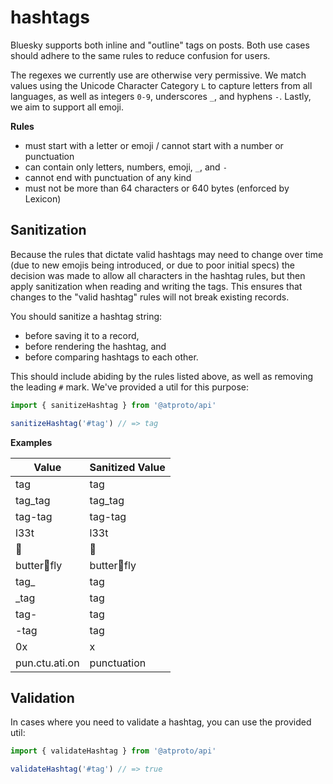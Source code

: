 # hashtags

Bluesky supports both inline and "outline" tags on posts. Both use cases should
adhere to the same rules to reduce confusion for users.

The regexes we currently use are otherwise very permissive. We match values using the
Unicode Character Category `L` to capture letters from all languages, as well as
integers `0-9`, underscores `_`, and hyphens `-`. Lastly, we aim to support all
emoji.

**Rules**

- must start with a letter or emoji / cannot start with a number or punctuation
- can contain only letters, numbers, emoji, `_`, and `-`
- cannot end with punctuation of any kind
- must not be more than 64 characters or 640 bytes (enforced by Lexicon)

## Sanitization

Because the rules that dictate valid hashtags may need to change over time (due
to new emojis being introduced, or due to poor initial specs) the decision was
made to allow all characters in the hashtag rules, but then apply sanitization
when reading and writing the tags. This ensures that changes to the "valid hashtag"
rules will not break existing records.

You should sanitize a hashtag string:

- before saving it to a record,
- before rendering the hashtag, and
- before comparing hashtags to each other.

This should include abiding by the rules listed above, as well as removing the
leading `#` mark. We've provided a util for this purpose:

```typescript
import { sanitizeHashtag } from '@atproto/api'

sanitizeHashtag('#tag') // => tag
```

**Examples**

| Value          | Sanitized Value |
| -------------- | --------------- |
| tag            | tag             |
| tag_tag        | tag_tag         |
| tag-tag        | tag-tag         |
| l33t           | l33t            |
| 🦋             | 🦋              |
| butter🦋fly    | butter🦋fly     |
| tag\_          | tag             |
| \_tag          | tag             |
| tag-           | tag             |
| -tag           | tag             |
| 0x             | x               |
| pun.ctu.ati.on | punctuation     |

## Validation

In cases where you need to validate a hashtag, you can use the provided util:

```typescript
import { validateHashtag } from '@atproto/api'

validateHashtag('#tag') // => true
```
